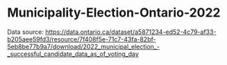 # Municipality-Election-Ontario-2022

Data source: https://data.ontario.ca/dataset/a5871234-ed52-4c79-af33-b205aee59fd3/resource/7f408f5e-71c7-43fa-82bf-5eb8be77b9a7/download/2022_municipal_election_-_successful_candidate_data_as_of_voting_day
